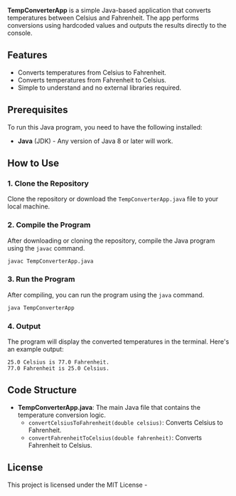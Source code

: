 **TempConverterApp** is a simple Java-based application that converts temperatures between Celsius and Fahrenheit. The app performs conversions using hardcoded values and outputs the results directly to the console.

## Features

- Converts temperatures from Celsius to Fahrenheit.
- Converts temperatures from Fahrenheit to Celsius.
- Simple to understand and no external libraries required.

## Prerequisites

To run this Java program, you need to have the following installed:

- **Java** (JDK) - Any version of Java 8 or later will work.

## How to Use

### 1. Clone the Repository
Clone the repository or download the `TempConverterApp.java` file to your local machine.

### 2. Compile the Program
After downloading or cloning the repository, compile the Java program using the `javac` command.

```bash
javac TempConverterApp.java
```

### 3. Run the Program
After compiling, you can run the program using the `java` command.

```bash
java TempConverterApp
```

### 4. Output
The program will display the converted temperatures in the terminal. Here's an example output:

```
25.0 Celsius is 77.0 Fahrenheit.
77.0 Fahrenheit is 25.0 Celsius.
```

## Code Structure

- **TempConverterApp.java**: The main Java file that contains the temperature conversion logic.
    - `convertCelsiusToFahrenheit(double celsius)`: Converts Celsius to Fahrenheit.
    - `convertFahrenheitToCelsius(double fahrenheit)`: Converts Fahrenheit to Celsius.

## License

This project is licensed under the MIT License -

